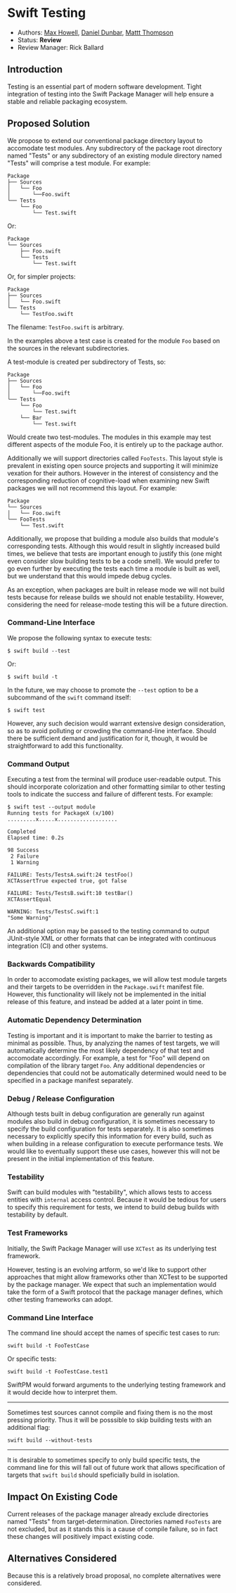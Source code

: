 # Swift Testing

* Authors:
  [Max Howell](https://github.com/mxcl),
  [Daniel Dunbar](https://github.com/ddunbar),
  [Mattt Thompson](https://github.com/mattt)
* Status: **Review**
* Review Manager: Rick Ballard

## Introduction

Testing is an essential part of modern software development.
Tight integration of testing into the Swift Package Manager
will help ensure a stable and reliable packaging ecosystem.

## Proposed Solution

We propose to extend our conventional package directory layout
to accomodate test modules.
Any subdirectory of the package root directory named "Tests"
or any subdirectory of an existing module directory named "Tests"
will comprise a test module.
For example:

    Package
    ├── Sources
    │   └── Foo
    │       └──Foo.swift
    └── Tests
        └── Foo
            └── Test.swift

Or:

    Package
    └── Sources
        ├── Foo.swift
        └── Tests
            └── Test.swift

Or, for simpler projects:

    Package
    ├── Sources
    │   └── Foo.swift
    └── Tests
        └── TestFoo.swift
        
The filename: `TestFoo.swift` is arbitrary.

In the examples above
a test case is created for the module `Foo`
based on the sources in the relevant subdirectories.

A test-module is created per subdirectory of Tests, so:

    Package
    ├── Sources
    │   └── Foo
    │       └──Foo.swift
    └── Tests
        └── Foo
            └── Test.swift
        └── Bar
            └── Test.swift

Would create two test-modules. The modules in this example may
test different aspects of the module Foo, it is entirely up
to the package author.

Additionally we will support directories called `FooTests`.
This layout style is prevalent in existing open source projects
and supporting it will minimize vexation for their authors.
However in the interest of consistency and the corresponding 
reduction of cognitive-load when examining new Swift packages
we will not recommend this layout. For example:

    Package
    └── Sources
    │   └── Foo.swift
    └── FooTests
        └── Test.swift

Additionally, we propose that building a module
also builds that module's corresponding tests.
Although this would result in slightly increased build times,
we believe that tests are important enough to justify this
(one might even consider slow building tests to be a code smell).
We would prefer to go even further by executing the tests
each time a module is built as well,
but we understand that this would impede debug cycles.

As an exception, when packages are built in release mode we will
not build tests because for release builds we should not enable
testability. However, considering the need for release-mode testing
this will be a future direction.

### Command-Line Interface

We propose the following syntax to execute tests:

    $ swift build --test

Or:

    $ swift build -t

In the future, we may choose to promote the `--test` option
to be a subcommand of the `swift` command itself:

    $ swift test

However, any such decision would warrant extensive design consideration,
so as to avoid polluting or crowding the command-line interface.
Should there be sufficient demand and justification for it, though,
it would be straightforward to add this functionality.

### Command Output

Executing a test from the terminal will produce user-readable output.
This should incorporate colorization and other formatting
similar to other testing tools
to indicate the success and failure of different tests.
For example:

    $ swift test --output module
    Running tests for PackageX (x/100)
    .........x.....x...................

    Completed
    Elapsed time: 0.2s

    98 Success
     2 Failure
     1 Warning

    FAILURE: Tests/TestsA.swift:24 testFoo()
    XCTAssertTrue expected true, got false

    FAILURE: Tests/TestsB.swift:10 testBar()
    XCTAssertEqual

    WARNING: Tests/TestsC.swift:1
    "Some Warning"

An additional option may be passed to the testing command
to output JUnit-style XML or other formats that can be integrated
with continuous integration (CI) and other systems.

### Backwards Compatibility

In order to accomodate existing packages,
we will allow test module targets and their targets
to be overridden in the `Package.swift` manifest file.
However, this functionality will likely not be implemented
in the initial release of this feature,
and instead be added at a later point in time.

### Automatic Dependency Determination

Testing is important and it is important to make the barrier to testing
as minimal as possible. Thus, by analyzing the names of test targets,
we will automatically determine the most likely dependency of that test
and accomodate accordingly.
For example,
a test for "Foo" will depend on compilation of the library target `Foo`.
Any additional dependencies or dependencies that could not be automatically determined
would need to be specified in a package manifest separately.

### Debug / Release Configuration

Although tests built in debug configuration
are generally run against modules also build in debug configuration,
it is sometimes necessary to specify the build configuration for tests separately.
It is also sometimes necessary to explicitly specify this information for every build,
such as when building in a release configuration to execute performance tests.
We would like to eventually support these use cases,
however this will not be present in the initial implementation of this feature.

### Testability

Swift can build modules with "testability",
which allows tests to access entities with `internal` access control.
Because it would be tedious for users to specify this requirement for tests,
we intend to build debug builds with testability by default.

### Test Frameworks

Initially,
the Swift Package Manager will use `XCTest` as its underlying test framework.

However, testing is an evolving artform,
so we'd like to support other approaches
that might allow frameworks other than XCTest
to be supported by the package manager.
We expect that such an implementation would take the form of
a Swift protocol that the package manager defines,
which other testing frameworks can adopt.


### Command Line Interface

The command line should accept the names of specific test cases to run:

    swift build -t FooTestCase

Or specific tests:

    swift build -t FooTestCase.test1

SwiftPM would forward arguments to the underlying testing framework and it
would decide how to interpret them.

---

Sometimes test sources cannot compile and fixing them is no the most
pressing priority. Thus it will be posssible to skip building tests
with an additional flag:

    swift build --without-tests

---

It is desirable to sometimes specify to only build specific tests, the
command line for this will fall out of future work that allows specification
of targets that `swift build` should speficially build in isolation.


## Impact On Existing Code

Current releases of the package manager already exclude directories named
"Tests" from target-determination. Directories named `FooTests` are not
excluded, but as it stands this is a cause of compile failure, so in fact
these changes will positively impact existing code.

## Alternatives Considered

Because this is a relatively broad proposal,
no complete alternatives were considered.

